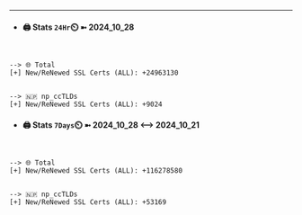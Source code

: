 

---
- #### 🖨️ **Stats** `24Hr`⏲️ ➼ 2024_10_28
```console


--> 🌐 Total
[+] New/ReNewed SSL Certs (ALL): +24963130


--> 🇳🇵 np_ccTLDs
[+] New/ReNewed SSL Certs (ALL): +9024

```

- #### 🖨️ **Stats** `7Days`⏲️ ➼ 2024_10_28 <--> 2024_10_21
```console


--> 🌐 Total
[+] New/ReNewed SSL Certs (ALL): +116278580


--> 🇳🇵 np_ccTLDs
[+] New/ReNewed SSL Certs (ALL): +53169

```

